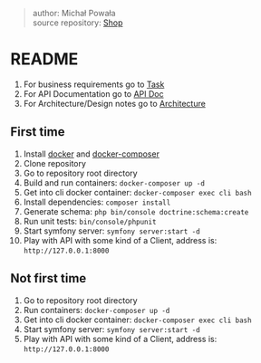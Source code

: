 > author: Michał Powała <br>
> source repository: [Shop](https://github.com/Crix4lis/Shop)

# README
1. For business requirements go to [Task](https://github.com/Crix4lis/Shop/blob/master/doc/Task.md)
1. For API Documentation go to [API Doc](https://github.com/Crix4lis/Shop/blob/master/doc/Documentation.md)
1. For Architecture/Design notes go to [Architecture](https://github.com/Crix4lis/Shop/blob/master/doc/Architecture.md)

## First time
1. Install [docker](https://docs.docker.com/install/) and [docker-composer](https://docs.docker.com/compose/install/)
1. Clone repository
1. Go to repository root directory
1. Build and run containers: `docker-composer up -d`
1. Get into cli docker container: `docker-composer exec cli bash`
1. Install dependencies: `composer install`
1. Generate schema: `php bin/console doctrine:schema:create`
1. Run unit tests: `bin/console/phpunit`
1. Start symfony server: `symfony server:start -d`
1. Play with API with some kind of a Client, address is: `http://127.0.0.1:8000`

## Not first time
1. Go to repository root directory
1. Run containers: `docker-composer up -d`
1. Get into cli docker container: `docker-composer exec cli bash`
1. Start symfony server: `symfony server:start -d`
1. Play with API with some kind of a Client, address is: `http://127.0.0.1:8000`
